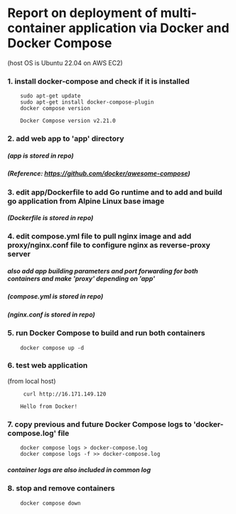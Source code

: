 # Report on deployment of multi-container application via Docker and Docker Compose
(host OS is Ubuntu 22.04 on AWS EC2)

### 1. install docker-compose and check if it is installed

        sudo apt-get update
        sudo apt-get install docker-compose-plugin
        docker compose version

```
    Docker Compose version v2.21.0
```

### 2. add web app to 'app' directory
##### (app is stored in repo)
##### (Reference: https://github.com/docker/awesome-compose)

### 3. edit app/Dockerfile to add Go runtime and to add and build go application from Alpine Linux base image

##### (Dockerfile is stored in repo)

### 4. edit compose.yml file to pull nginx image and add proxy/nginx.conf file to configure nginx as reverse-proxy server

##### also add app building parameters and port forwarding for both containers and make 'proxy' depending on 'app'

##### (compose.yml is stored in repo)
##### (nginx.conf is stored in repo)

### 5. run Docker Compose to build and run both containers

        docker compose up -d


### 6. test web application

(from local host)

         curl http://16.171.149.120

```
    Hello from Docker!
```

### 7. copy previous and future Docker Compose logs to 'docker-compose.log' file

        docker compose logs > docker-compose.log
        docker compose logs -f >> docker-compose.log

##### container logs are also included in common log

### 8. stop and remove containers

        docker compose down